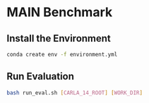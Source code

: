 # MAIN Benchmark

## Install the Environment

``` bash
conda create env -f environment.yml
```

## Run Evaluation
```bash
bash run_eval.sh [CARLA_14_ROOT] [WORK_DIR] 
```

